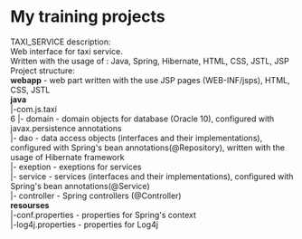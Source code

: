 # My training projects
TAXI_SERVICE description:<br>
Web interface for taxi service.<br>
Written with the usage of : Java, Spring, Hibernate, HTML, CSS, JSTL, JSP<br>
Project structure:<br>
<b>webapp</b> - web part written with the use JSP pages (WEB-INF/jsps), HTML, CSS, JSTL<br>
<b>java</b><br>
|-com.js.taxi<br>
<span>  6 </span>|- domain - domain objects for database (Oracle 10), configured with javax.persistence annotations<br>
  |- dao - data access objects (interfaces and their implementations), configured with Spring's bean annotations(@Repository), written with the usage of Hibernate framework<br>
  |- exeption - exeptions for services<br>
  |- service - services (interfaces and their implementations), configured with Spring's bean annotations(@Service)<br>
  |- controller - Spring controllers (@Controller)<br>
<b>resourses</b><br>
|-conf.properties - properties for Spring's context<br>
|-log4j.properties - properties for Log4j<br>
